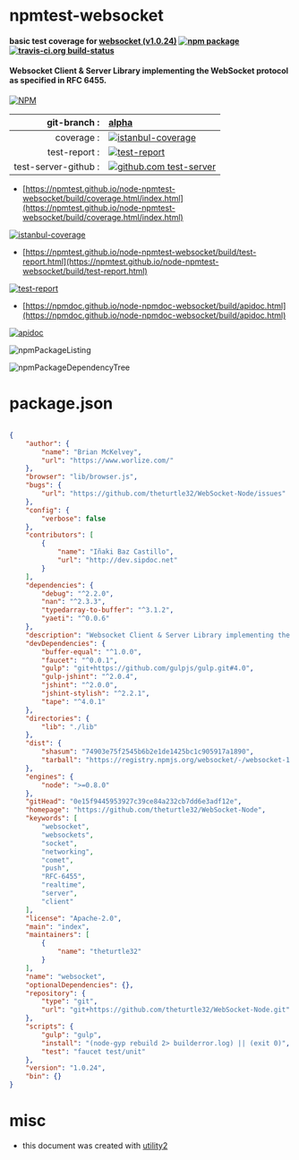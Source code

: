 # npmtest-websocket

#### basic test coverage for  [websocket (v1.0.24)](https://github.com/theturtle32/WebSocket-Node)  [![npm package](https://img.shields.io/npm/v/npmtest-websocket.svg?style=flat-square)](https://www.npmjs.org/package/npmtest-websocket) [![travis-ci.org build-status](https://api.travis-ci.org/npmtest/node-npmtest-websocket.svg)](https://travis-ci.org/npmtest/node-npmtest-websocket)

#### Websocket Client & Server Library implementing the WebSocket protocol as specified in RFC 6455.

[![NPM](https://nodei.co/npm/websocket.png?downloads=true&downloadRank=true&stars=true)](https://www.npmjs.com/package/websocket)

| git-branch : | [alpha](https://github.com/npmtest/node-npmtest-websocket/tree/alpha)|
|--:|:--|
| coverage : | [![istanbul-coverage](https://npmtest.github.io/node-npmtest-websocket/build/coverage.badge.svg)](https://npmtest.github.io/node-npmtest-websocket/build/coverage.html/index.html)|
| test-report : | [![test-report](https://npmtest.github.io/node-npmtest-websocket/build/test-report.badge.svg)](https://npmtest.github.io/node-npmtest-websocket/build/test-report.html)|
| test-server-github : | [![github.com test-server](https://npmtest.github.io/node-npmtest-websocket/GitHub-Mark-32px.png)](https://npmtest.github.io/node-npmtest-websocket/build/app/index.html) | | build-artifacts : | [![build-artifacts](https://npmtest.github.io/node-npmtest-websocket/glyphicons_144_folder_open.png)](https://github.com/npmtest/node-npmtest-websocket/tree/gh-pages/build)|

- [https://npmtest.github.io/node-npmtest-websocket/build/coverage.html/index.html](https://npmtest.github.io/node-npmtest-websocket/build/coverage.html/index.html)

[![istanbul-coverage](https://npmtest.github.io/node-npmtest-websocket/build/screenCapture.buildCi.browser.%252Ftmp%252Fbuild%252Fcoverage.lib.html.png)](https://npmtest.github.io/node-npmtest-websocket/build/coverage.html/index.html)

- [https://npmtest.github.io/node-npmtest-websocket/build/test-report.html](https://npmtest.github.io/node-npmtest-websocket/build/test-report.html)

[![test-report](https://npmtest.github.io/node-npmtest-websocket/build/screenCapture.buildCi.browser.%252Ftmp%252Fbuild%252Ftest-report.html.png)](https://npmtest.github.io/node-npmtest-websocket/build/test-report.html)

- [https://npmdoc.github.io/node-npmdoc-websocket/build/apidoc.html](https://npmdoc.github.io/node-npmdoc-websocket/build/apidoc.html)

[![apidoc](https://npmdoc.github.io/node-npmdoc-websocket/build/screenCapture.buildCi.browser.%252Ftmp%252Fbuild%252Fapidoc.html.png)](https://npmdoc.github.io/node-npmdoc-websocket/build/apidoc.html)

![npmPackageListing](https://npmtest.github.io/node-npmtest-websocket/build/screenCapture.npmPackageListing.svg)

![npmPackageDependencyTree](https://npmtest.github.io/node-npmtest-websocket/build/screenCapture.npmPackageDependencyTree.svg)



# package.json

```json

{
    "author": {
        "name": "Brian McKelvey",
        "url": "https://www.worlize.com/"
    },
    "browser": "lib/browser.js",
    "bugs": {
        "url": "https://github.com/theturtle32/WebSocket-Node/issues"
    },
    "config": {
        "verbose": false
    },
    "contributors": [
        {
            "name": "Iñaki Baz Castillo",
            "url": "http://dev.sipdoc.net"
        }
    ],
    "dependencies": {
        "debug": "^2.2.0",
        "nan": "^2.3.3",
        "typedarray-to-buffer": "^3.1.2",
        "yaeti": "^0.0.6"
    },
    "description": "Websocket Client & Server Library implementing the WebSocket protocol as specified in RFC 6455.",
    "devDependencies": {
        "buffer-equal": "^1.0.0",
        "faucet": "^0.0.1",
        "gulp": "git+https://github.com/gulpjs/gulp.git#4.0",
        "gulp-jshint": "^2.0.4",
        "jshint": "^2.0.0",
        "jshint-stylish": "^2.2.1",
        "tape": "^4.0.1"
    },
    "directories": {
        "lib": "./lib"
    },
    "dist": {
        "shasum": "74903e75f2545b6b2e1de1425bc1c905917a1890",
        "tarball": "https://registry.npmjs.org/websocket/-/websocket-1.0.24.tgz"
    },
    "engines": {
        "node": ">=0.8.0"
    },
    "gitHead": "0e15f9445953927c39ce84a232cb7dd6e3adf12e",
    "homepage": "https://github.com/theturtle32/WebSocket-Node",
    "keywords": [
        "websocket",
        "websockets",
        "socket",
        "networking",
        "comet",
        "push",
        "RFC-6455",
        "realtime",
        "server",
        "client"
    ],
    "license": "Apache-2.0",
    "main": "index",
    "maintainers": [
        {
            "name": "theturtle32"
        }
    ],
    "name": "websocket",
    "optionalDependencies": {},
    "repository": {
        "type": "git",
        "url": "git+https://github.com/theturtle32/WebSocket-Node.git"
    },
    "scripts": {
        "gulp": "gulp",
        "install": "(node-gyp rebuild 2> builderror.log) || (exit 0)",
        "test": "faucet test/unit"
    },
    "version": "1.0.24",
    "bin": {}
}
```



# misc
- this document was created with [utility2](https://github.com/kaizhu256/node-utility2)
